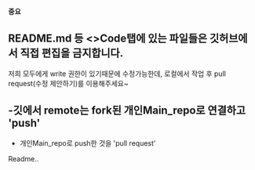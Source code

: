 
**중요**

## README.md 등 <>Code탭에 있는 파일들은 깃허브에서 직접 편집을 금지합니다.
저희 모두에게 write 권한이 있기때문에 수정가능한데,
로컬에서 작업 후 pull request(수정 제안하기)를 이용해주세요~

##  -깃에서 remote는 fork된 개인Main_repo로 연결하고 'push'

+ 개인Main_repo로 push한 것을 'pull request'

Readme..
